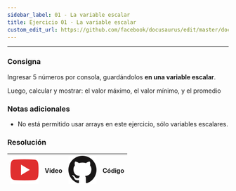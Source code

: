 ```yaml
---
sidebar_label: 01 - La variable escalar 
title: Ejercicio 01 - La variable escalar 
custom_edit_url: https://github.com/facebook/docusaurus/edit/master/docs/api-doc-markdown.md
---
```

---
### Consigna

Ingresar 5 números por consola, guardándolos **en una variable escalar**. 

Luego, calcular y mostrar: el valor máximo, el valor mínimo, y el promedio

### Notas adicionales

- No está permitido usar arrays en este ejercicio, sólo variables escalares.

### Resolución
| ![img](../../../static/img/youtube.svg) | Video | ![img](../../../static/img/github.svg) | Código |
| :-------------------------------------: | :---: | :------------------------------------: | :----: |



